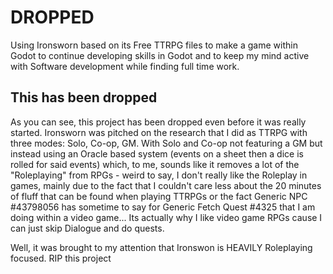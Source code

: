 # DROPPED

Using Ironsworn based on its Free TTRPG files to make a game within Godot to continue developing skills in Godot and to keep my mind active with Software development while finding full time work.

## This has been dropped
As you can see, this project has been dropped even before it was really started. Ironsworn was pitched on the research that I did as TTRPG with three modes: Solo, Co-op, GM. With Solo and Co-op not featuring a GM but instead using an Oracle based system (events on a sheet then a dice is rolled for said events) which, to me, sounds like it removes a lot of the "Roleplaying" from RPGs - weird to say, I don't really like the Roleplay in games, mainly due to the fact that I couldn't care less about the 20 minutes of fluff that can be found when playing TTRPGs or the fact Generic NPC #43798056 has sometime to say for Generic Fetch Quest #4325 that I am doing within a video game... Its actually why I like video game RPGs cause I can just skip Dialogue and do quests.

Well, it was brought to my attention that Ironswon is HEAVILY Roleplaying focused. RIP this project
